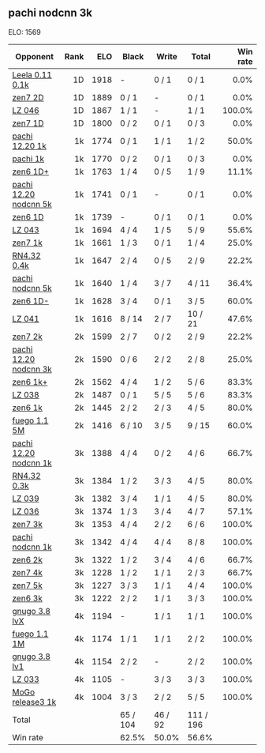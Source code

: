 ## pachi nodcnn 3k ##

ELO: 1569

Opponent | Rank | ELO | Black | Write | Total | Win rate
---------|-----:|----:|-------|-------|-------|-------:
[Leela 0.11 0.1k](Leela%200.11%200.1k.md) | 1D | 1918 | - | 0 / 1 | 0 / 1 | 0.0%
[zen7 2D](zen7%202D.md) | 1D | 1889 | 0 / 1 | - | 0 / 1 | 0.0%
[LZ 046](LZ%20046.md) | 1D | 1867 | 1 / 1 | - | 1 / 1 | 100.0%
[zen7 1D](zen7%201D.md) | 1D | 1800 | 0 / 2 | 0 / 1 | 0 / 3 | 0.0%
[pachi 12.20 1k](pachi%2012.20%201k.md) | 1k | 1774 | 0 / 1 | 1 / 1 | 1 / 2 | 50.0%
[pachi 1k](pachi%201k.md) | 1k | 1770 | 0 / 2 | 0 / 1 | 0 / 3 | 0.0%
[zen6 1D+](zen6%201D+.md) | 1k | 1763 | 1 / 4 | 0 / 5 | 1 / 9 | 11.1%
[pachi 12.20 nodcnn 5k](pachi%2012.20%20nodcnn%205k.md) | 1k | 1741 | 0 / 1 | - | 0 / 1 | 0.0%
[zen6 1D](zen6%201D.md) | 1k | 1739 | - | 0 / 1 | 0 / 1 | 0.0%
[LZ 043](LZ%20043.md) | 1k | 1694 | 4 / 4 | 1 / 5 | 5 / 9 | 55.6%
[zen7 1k](zen7%201k.md) | 1k | 1661 | 1 / 3 | 0 / 1 | 1 / 4 | 25.0%
[RN4.32 0.4k](RN4.32%200.4k.md) | 1k | 1647 | 2 / 4 | 0 / 5 | 2 / 9 | 22.2%
[pachi nodcnn 5k](pachi%20nodcnn%205k.md) | 1k | 1640 | 1 / 4 | 3 / 7 | 4 / 11 | 36.4%
[zen6 1D-](zen6%201D-.md) | 1k | 1628 | 3 / 4 | 0 / 1 | 3 / 5 | 60.0%
[LZ 041](LZ%20041.md) | 1k | 1616 | 8 / 14 | 2 / 7 | 10 / 21 | 47.6%
[zen7 2k](zen7%202k.md) | 2k | 1599 | 2 / 7 | 0 / 2 | 2 / 9 | 22.2%
[pachi 12.20 nodcnn 3k](pachi%2012.20%20nodcnn%203k.md) | 2k | 1590 | 0 / 6 | 2 / 2 | 2 / 8 | 25.0%
[zen6 1k+](zen6%201k+.md) | 2k | 1562 | 4 / 4 | 1 / 2 | 5 / 6 | 83.3%
[LZ 038](LZ%20038.md) | 2k | 1487 | 0 / 1 | 5 / 5 | 5 / 6 | 83.3%
[zen6 1k](zen6%201k.md) | 2k | 1445 | 2 / 2 | 2 / 3 | 4 / 5 | 80.0%
[fuego 1.1 5M](fuego%201.1%205M.md) | 2k | 1416 | 6 / 10 | 3 / 5 | 9 / 15 | 60.0%
[pachi 12.20 nodcnn 1k](pachi%2012.20%20nodcnn%201k.md) | 3k | 1388 | 4 / 4 | 0 / 2 | 4 / 6 | 66.7%
[RN4.32 0.3k](RN4.32%200.3k.md) | 3k | 1384 | 1 / 2 | 3 / 3 | 4 / 5 | 80.0%
[LZ 039](LZ%20039.md) | 3k | 1382 | 3 / 4 | 1 / 1 | 4 / 5 | 80.0%
[LZ 036](LZ%20036.md) | 3k | 1374 | 1 / 3 | 3 / 4 | 4 / 7 | 57.1%
[zen7 3k](zen7%203k.md) | 3k | 1353 | 4 / 4 | 2 / 2 | 6 / 6 | 100.0%
[pachi nodcnn 1k](pachi%20nodcnn%201k.md) | 3k | 1342 | 4 / 4 | 4 / 4 | 8 / 8 | 100.0%
[zen6 2k](zen6%202k.md) | 3k | 1322 | 1 / 2 | 3 / 4 | 4 / 6 | 66.7%
[zen7 4k](zen7%204k.md) | 3k | 1228 | 1 / 2 | 1 / 1 | 2 / 3 | 66.7%
[zen7 5k](zen7%205k.md) | 3k | 1227 | 3 / 3 | 1 / 1 | 4 / 4 | 100.0%
[zen6 3k](zen6%203k.md) | 3k | 1222 | 2 / 2 | 1 / 1 | 3 / 3 | 100.0%
[gnugo 3.8 lvX](gnugo%203.8%20lvX.md) | 4k | 1194 | - | 1 / 1 | 1 / 1 | 100.0%
[fuego 1.1 1M](fuego%201.1%201M.md) | 4k | 1174 | 1 / 1 | 1 / 1 | 2 / 2 | 100.0%
[gnugo 3.8 lv1](gnugo%203.8%20lv1.md) | 4k | 1154 | 2 / 2 | - | 2 / 2 | 100.0%
[LZ 033](LZ%20033.md) | 4k | 1105 | - | 3 / 3 | 3 / 3 | 100.0%
[MoGo release3 1k](MoGo%20release3%201k.md) | 4k | 1004 | 3 / 3 | 2 / 2 | 5 / 5 | 100.0%
Total | | | 65 / 104 | 46 / 92 | 111 / 196 | 
Win rate| | | 62.5% | 50.0% | 56.6% | 
